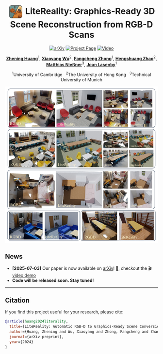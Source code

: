 <h1 align="center">
  <img src="assets/logo.png" alt="LiteReality Logo" width="50" align="absmiddle" />
  LiteReality: Graphics-Ready 3D Scene Reconstruction from RGB-D Scans
</h1>


<p align="center">
  <a href="https://arxiv.org/abs/2406.00000"><img src="https://img.shields.io/badge/arXiv-2406.00000-b31b1b.svg?style=flat-square" alt="arXiv"></a>
  <a href="https://litereality.github.io/"><img src="https://img.shields.io/badge/Project%20Page-LiteReality-blue.svg?style=flat-square" alt="Project Page"></a>
  <a href="https://www.youtube.com/watch?v=ecK9m3LXg2c"><img src="https://img.shields.io/badge/Video-Presentation-yellow.svg?style=flat-square" alt="Video"></a>
</p>

<p align="center">
  <b><a href="https://zheninghuang.github.io/">Zhening Huang</a></b><sup>1</sup>,
  <b><a href="https://xywu.me">Xiaoyang Wu</a></b><sup>2</sup>,
  <b><a href="https://www.cl.cam.ac.uk/~fz261/">Fangcheng Zhong</a></b><sup>1</sup>,
  <b><a href="https://hszhao.github.io">Hengshuang Zhao</a></b><sup>2</sup>,
  <b><a href="https://www.niessnerlab.org/index.html">Matthias Nießner</a></b><sup>3</sup>,
  <b><a href="https://www.eng.cam.ac.uk/profiles/jl221">Joan Lasenby</a></b><sup>1</sup>
</p>
<p align="center">
  <sup>1</sup>University of Cambridge &nbsp; <sup>2</sup>The University of Hong Kong &nbsp; <sup>3</sup>Technical University of Munich
</p>

<p align="center">
  <a href="assets/LiteReality.jpg"><img src="assets/LiteReality.jpg" alt="LiteReality Main Image" width="600"/></a>
</p>


## News

- <b>[2025-07-03]</b> Our paper is now available on <a href="https://arxiv.org/abs/2406.00000">arXiv</a>! 🚀, checkout the 🎬 [video demo](https://www.youtube.com/watch?v=ecK9m3LXg2c)  
- <b>Code will be released soon. Stay tuned!</b>


---

## Citation

If you find this project useful for your research, please cite:

```bibtex
@article{huang2024literality,
  title={LiteReality: Automatic RGB-D to Graphics-Ready Scene Conversion},
  author={Huang, Zhening and Wu, Xiaoyang and Zhong, Fangcheng and Zhao, Hengshuang and Nie{\ss}ner, Matthias and Lasenby, Joan},
  journal={arXiv preprint},
  year={2024}
}
```
